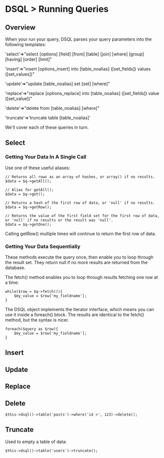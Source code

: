 # DSQL > Running Queries

## Overview

When your run your query, DSQL parses your query parameters into the following templates:

'select'=>"select [options] [field] [from] [table] [join] [where] [group] [having] [order] [limit]"

'insert'=>"insert [options\_insert] into [table\_noalias] ([set\_fields]) values ([set\_values])"

'update'=>"update [table\_noalias] set [set] [where]"

'replace'=>"replace [options\_replace] into [table\_noalias] ([set\_fields]) value ([set\_value])"

'delete'=>"delete from  [table\_noalias] [where]"

'truncate'=>'truncate table [table\_noalias]'

We'll cover each of these queries in turn.

## Select

### Getting Your Data In A Single Call

Use one of these useful aliases:

	// Returns all rows as an array of hashes, or array() if no results.
	$data = $q->getAll();     
	
	// Alias for getAll();
	$data = $q->get();        
	
	// Returns a hash of the first row of data, or 'null' if no results.
	$data = $q->getRow();     

	// Returns the value of the first field set for the first row of data, or 'null' if no results or the result was 'null'.
	$data = $q->getOne();     

Calling getRow() multiple times will continue to return the first row of data.

### Getting Your Data Sequentially

These methods execute the query once, then enable you to loop through the result set. They return null if no more results are returned from the database.

The fetch() method enables you to loop through results fetching one row at a time: 

	while($row = $q->fetch()){
  		$my_value = $row['my_fieldname'];
	}

The DSQL object implements the Iterator interface, which means you can use it inside a foreach() block. The results are identical to the fetch() method, but the syntax is nicer.

	foreach($query as $row){
  		$my_value = $row['my_fieldname'];
	}

## Insert

## Update

## Replace

## Delete

	$this->dsql()->table('posts')->where('id <', 123)->delete();

## Truncate

Used to empty a table of data:

	$this->dsql()->table('users')->truncate();
